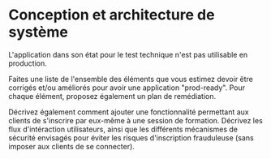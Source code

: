 # Conception et architecture de système

L'application dans son état pour le test technique n'est pas utilisable en production.

Faites une liste de l'ensemble des éléments que vous estimez devoir être corrigés et/ou améliorés pour avoir une application "prod-ready".
Pour chaque élément, proposez également un plan de remédiation.

Décrivez également comment ajouter une fonctionnalité permettant aux clients de s'inscrire par eux-même à une session de formation.
Décrivez les flux d'intéraction utilisateurs, ainsi que les différents mécanismes de sécurité envisagés pour éviter les risques d'inscription frauduleuse (sans imposer aux clients de se connecter).

